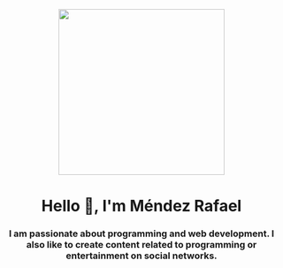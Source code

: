 <div id="header" align="center">
	<img src="https://drive.google.com/file/d/148BX2l9dS7FBoRXXGzZlYWV3aNW9DbxW/view?usp=sharing" width="300" />
	<h1 align="center">Hello 👋, I'm Méndez Rafael</h1>
	<h3 align="center">I am passionate about programming and web development. I also like to create content related to programming or entertainment on social networks.</h3>  
</div>
<div id="badges" align="center">
	<a href="https://img.shields.io/youtube/channel/views/Rafael%20M%C3%A9ndez?logo=Youtube&logoColor=red&style=for-the-badge" />
</div>
<!--
**CapCut/CapCut** is a ✨ _special_ ✨ repository because its `README.md` (this file) appears on your GitHub profile.


Here are some ideas to get you started:


- 🔭 I’m currently working on ...
- 🌱 I’m currently learning ...
- 👯 I’m looking to collaborate on ...
- 🤔 I’m looking for help with ...
- 💬 Ask me about ...
- 📫 How to reach me: ...
- 😄 Pronouns: ...
- ⚡ Fun fact: ...
-->
